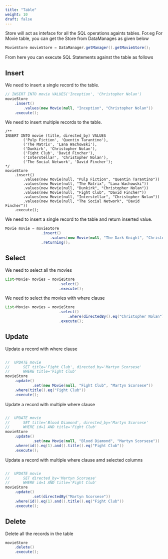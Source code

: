 ```yaml
---
title: "Table"
weight: 10
draft: false
---
```


Store will act as inteface for all the SQL operations againts tables. For.eg For Movie table, you can get the Store from DataManages as given below

```java
MovieStore movieStore = DataManager.getManager().getMovieStore();
```

From here you can execute SQL Statements against the table as follows

## Insert

We need to insert a single record to the table.

```java
// INSERT INTO movie VALUES('Inception', 'Christopher Nolan')
movieStore
    .insert()
        .values(new Movie(null, "Inception", "Christopher Nolan"))
    .execute();
```

We need to insert multiple records to the table.

```
/**
INSERT INTO movie (title, directed_by) VALUES
        ('Pulp Fiction', 'Quentin Tarantino'),
        ('The Matrix', 'Lana Wachowski'),
        ('Dunkirk', 'Christopher Nolan'),
        ('Fight Club', 'David Fincher'),
        ('Interstellar', 'Christopher Nolan'),
        ('The Social Network', 'David Fincher');
*/
movieStore
    .insert()
        .values(new Movie(null, "Pulp Fiction", "Quentin Tarantino"))
        .values(new Movie(null, "The Matrix", "Lana Wachowski"))
        .values(new Movie(null, "Dunkirk", "Christopher Nolan"))
        .values(new Movie(null, "Fight Club", "David Fincher"))
        .values(new Movie(null, "Interstellar", "Christopher Nolan"))
        .values(new Movie(null, "The Social Network", "David Fincher"))
    .execute();
```

We need to insert a single record to the table and return inserted value.

```java
Movie movie = movieStore
                .insert()
                    .values(new Movie(null, "The Dark Knight", "Christopher Nolan"))
                .returning();
```

## Select

We need to select all the movies

```java
List<Movie> movies = movieStore
                        .select()
                        .execute();
```

We need to select the movies with where clause

```java
List<Movie> movies = movieStore
                        .select()
                            .where(directedBy().eq("Christopher Nolan"))
                        .execute();
```

## Update

Update a record with where clause

```java

//  UPDATE movie 
//      SET title='Fight Club', directed_by='Martyn Scorsese' 
//      WHERE title='Fight Club'
movieStore
    .update()
            .set(new Movie(null, "Fight Club", "Martyn Scorsese"))
    .where(title().eq("Fight Club"))
    .execute();
```

Update a record with multiple where clause

```java

//  UPDATE movie 
//      SET title='Blood Diamond', directed_by='Martyn Scorsese' 
//      WHERE id=1 AND title='Fight Club'
movieStore
    .update()
            .set(new Movie(null, "Blood Diamond", "Martyn Scorsese"))
    .where(id().eq(1).and().title().eq("Fight Club"))
    .execute();
```

Update a record with multiple where clause amd selected columns

```java

//  UPDATE movie 
//      SET directed_by='Martyn Scorsese' 
//      WHERE id=1 AND title='Fight Club'
movieStore
    .update()
            .set(directedBy("Martyn Scorsese"))
    .where(id().eq(1).and().title().eq("Fight Club"))
    .execute();
```


## Delete

Delete all the records in the table

```java
movieStore
    .delete()
    .execute();
```

